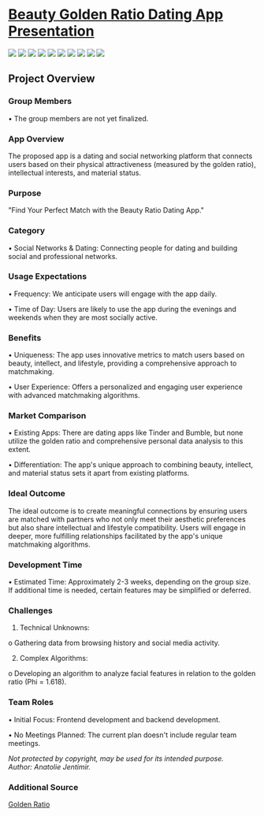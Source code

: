 # [  Beauty Golden Ratio Dating App Presentation  ](https://beauty-ratio-dating-brhueip.gamma.site/)

![](https://github.com/jentimanatol/Presentation/blob/bbbe51f16eded4511e7b5f6da63080d8b9c7dc78/Beauty_Ratio_Dating_App/Find-Your-Perfect-Match-with-the-Beauty-Ratio-Dating-App/1_FindYourPerfectMatchwiththeBeutyRatioDatingApp.png)
![](https://github.com/jentimanatol/Presentation/blob/d49f453b378188a4d8d7607e91be86d621d7793f/Beauty_Ratio_Dating_App/Find-Your-Perfect-Match-with-the-Beauty-Ratio-Dating-App/2_Measuring_Beauty_TheGolden%20RatioPhi1.618.png)
![](https://github.com/jentimanatol/Presentation/blob/d49f453b378188a4d8d7607e91be86d621d7793f/Beauty_Ratio_Dating_App/Find-Your-Perfect-Match-with-the-Beauty-Ratio-Dating-App/3_AssessingIntellectualStatus.png)
![](https://github.com/jentimanatol/Presentation/blob/d49f453b378188a4d8d7607e91be86d621d7793f/Beauty_Ratio_Dating_App/Find-Your-Perfect-Match-with-the-Beauty-Ratio-Dating-App/4_EvaluatingMaterialStatus.png)
![](https://github.com/jentimanatol/Presentation/blob/d49f453b378188a4d8d7607e91be86d621d7793f/Beauty_Ratio_Dating_App/Find-Your-Perfect-Match-with-the-Beauty-Ratio-Dating-App/5_AutomaticPartnerSelection.png)
![](https://github.com/jentimanatol/Presentation/blob/main/Beauty_Ratio_Dating_App/Find-Your-Perfect-Match-with-the-Beauty-Ratio-Dating-App/6_The%20ScienceBehindtheBeautyRatio.png)
![](https://github.com/jentimanatol/Presentation/blob/d49f453b378188a4d8d7607e91be86d621d7793f/Beauty_Ratio_Dating_App/Find-Your-Perfect-Match-with-the-Beauty-Ratio-Dating-App/7_AdvancedAlgorithmsforthePerfectMatch.png)
![](https://github.com/jentimanatol/Presentation/blob/d49f453b378188a4d8d7607e91be86d621d7793f/Beauty_Ratio_Dating_App/Find-Your-Perfect-Match-with-the-Beauty-Ratio-Dating-App/8_PrivacyandDataSecurity.png)
![](https://github.com/jentimanatol/Presentation/blob/d49f453b378188a4d8d7607e91be86d621d7793f/Beauty_Ratio_Dating_App/Find-Your-Perfect-Match-with-the-Beauty-Ratio-Dating-App/9_MonetizationStrategies.png)
![](https://github.com/jentimanatol/Presentation/blob/d49f453b378188a4d8d7607e91be86d621d7793f/Beauty_Ratio_Dating_App/Find-Your-Perfect-Match-with-the-Beauty-Ratio-Dating-App/10_JointheBeautyRatioDatingRevolution.png)





## Project Overview

### Group Members

•	The group members are not yet finalized.

### App Overview

The proposed app is a dating and social networking platform that connects users based on their physical attractiveness (measured by the golden ratio), intellectual interests, and material status.

###  Purpose

"Find Your Perfect Match with the Beauty Ratio Dating App."

###  Category

•	Social Networks & Dating: Connecting people for dating and building social and professional networks.

###  Usage Expectations

•	Frequency: We anticipate users will engage with the app daily.

•	Time of Day: Users are likely to use the app during the evenings and weekends when they are most socially active.

###  Benefits

•	Uniqueness: The app uses innovative metrics to match users based on beauty, intellect, and lifestyle, providing a comprehensive approach to matchmaking.

•	User Experience: Offers a personalized and engaging user experience with advanced matchmaking algorithms.

###  Market Comparison

•	Existing Apps: There are dating apps like Tinder and Bumble, but none utilize the golden ratio and comprehensive personal data analysis to this extent.

•	Differentiation: The app's unique approach to combining beauty, intellect, and material status sets it apart from existing platforms.

###  Ideal Outcome

The ideal outcome is to create meaningful connections by ensuring users are matched with partners who not only meet their aesthetic preferences but also share intellectual and lifestyle compatibility. Users will engage in deeper, more fulfilling relationships facilitated by the app's unique matchmaking algorithms.

### Development Time

•	Estimated Time: Approximately 2-3 weeks, depending on the group size. If additional time is needed, certain features may be simplified or deferred.

###  Challenges

1.	Technical Unknowns:

o	Gathering data from browsing history and social media activity.

2.	Complex Algorithms:

o	Developing an algorithm to analyze facial features in relation to the golden ratio (Phi = 1.618).

### Team Roles

•	Initial Focus: Frontend development and backend development.

•	No Meetings Planned: The current plan doesn't include regular team meetings.








_Not protected by copyright, may be used for its intended purpose._  
_Author: Anatolie Jentimir._

### Additional Source

[ Golden Ratio ](https://en.wikipedia.org/wiki/Golden_ratio)